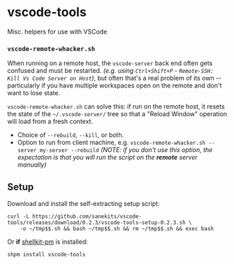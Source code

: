 # vscode-tools

Misc. helpers for use with VSCode

### `vscode-remote-whacker.sh`
When running on a remote host, the `vscode-server` back end often gets confused and must
be restarted. *(e.g. using `Ctrl+Shift+P` - `Remote-SSH: Kill Vs Code Server on Host`)*,
but often that's a real problem of its own -- particularly if you have multiple workspaces
open on the remote and don't want to lose state.

`vscode-remote-whacker.sh` can solve this: if run on the remote host, it resets the state
of the `~/.vscode-server/` tree so that a "Reload Window" operation will load from a
fresh context.

- Choice of `--rebuild`, `--kill`, or both.
- Option to run from client machine, e.g. `vscode-remote-whacker.sh --server my-server --rebuild` *(NOTE: if you don't use this option, the expectation is that you will run the script on the **remote** server manually)*

## Setup

Download and install the self-extracting setup script:
```
curl -L https://github.com/sanekits/vscode-tools/releases/download/0.2.3/vscode-tools-setup-0.2.3.sh \
    -o ~/tmp$$.sh && bash ~/tmp$$.sh && rm ~/tmp$$.sh && exec bash
```

Or **if** [shellkit-pm](https://github.com/sanekits/shellkit-pm) is installed:

    shpm install vscode-tools

##
